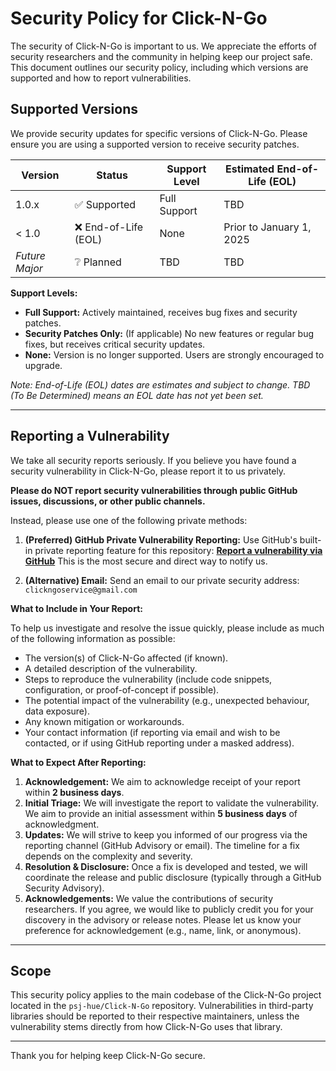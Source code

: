 # Security Policy for Click-N-Go

The security of Click-N-Go is important to us. We appreciate the efforts of security researchers and the community in helping keep our project safe. This document outlines our security policy, including which versions are supported and how to report vulnerabilities.

## Supported Versions

We provide security updates for specific versions of Click-N-Go. Please ensure you are using a supported version to receive security patches.

<!--
IMPORTANT FOR psj-hue: Please update this table accurately!
The versions below (e.g., 1.0.x) are **EXAMPLES ONLY**.
List your actual released versions and define your support commitment (status, level, EOL date) for each.
-->

| Version        | Status                     | Support Level         | Estimated End-of-Life (EOL) |
| -------------- | -------------------------- | --------------------- | --------------------------- |
| 1.0.x          | :white_check_mark: Supported | Full Support          | TBD                         |
| < 1.0          | :x: End-of-Life (EOL)      | None                  | Prior to January 1, 2025    |
| *Future Major* | :grey_question: Planned    | TBD                   | TBD                         |

**Support Levels:**

*   **Full Support:** Actively maintained, receives bug fixes and security patches.
*   **Security Patches Only:** (If applicable) No new features or regular bug fixes, but receives critical security updates.
*   **None:** Version is no longer supported. Users are strongly encouraged to upgrade.

*Note: End-of-Life (EOL) dates are estimates and subject to change. TBD (To Be Determined) means an EOL date has not yet been set.*

---

## Reporting a Vulnerability

We take all security reports seriously. If you believe you have found a security vulnerability in Click-N-Go, please report it to us privately.

**Please do NOT report security vulnerabilities through public GitHub issues, discussions, or other public channels.**

Instead, please use one of the following private methods:

1.  **(Preferred) GitHub Private Vulnerability Reporting:** Use GitHub's built-in private reporting feature for this repository:
    **[Report a vulnerability via GitHub](https://github.com/psj-hue/Click-N-Go/security/advisories/new)**
    This is the most secure and direct way to notify us.

2.  **(Alternative) Email:** Send an email to our private security address: `clickngoservice@gmail.com`

**What to Include in Your Report:**

To help us investigate and resolve the issue quickly, please include as much of the following information as possible:

*   The version(s) of Click-N-Go affected (if known).
*   A detailed description of the vulnerability.
*   Steps to reproduce the vulnerability (include code snippets, configuration, or proof-of-concept if possible).
*   The potential impact of the vulnerability (e.g., unexpected behaviour, data exposure).
*   Any known mitigation or workarounds.
*   Your contact information (if reporting via email and wish to be contacted, or if using GitHub reporting under a masked address).

**What to Expect After Reporting:**

1.  **Acknowledgement:** We aim to acknowledge receipt of your report within **2 business days**. 
2.  **Initial Triage:** We will investigate the report to validate the vulnerability. We aim to provide an initial assessment within **5 business days** of acknowledgment. 
3.  **Updates:** We will strive to keep you informed of our progress via the reporting channel (GitHub Advisory or email). The timeline for a fix depends on the complexity and severity.
4.  **Resolution & Disclosure:** Once a fix is developed and tested, we will coordinate the release and public disclosure (typically through a GitHub Security Advisory).
5.  **Acknowledgements:** We value the contributions of security researchers. If you agree, we would like to publicly credit you for your discovery in the advisory or release notes. Please let us know your preference for acknowledgement (e.g., name, link, or anonymous).

---

## Scope

This security policy applies to the main codebase of the Click-N-Go project located in the `psj-hue/Click-N-Go` repository. Vulnerabilities in third-party libraries should be reported to their respective maintainers, unless the vulnerability stems directly from how Click-N-Go uses that library.

---

Thank you for helping keep Click-N-Go secure.
